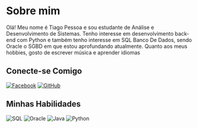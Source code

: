 # Sobre mim
Olá! Meu nome é Tiago Pessoa e sou estudante de Análise e Desenvolvimento de Sistemas. Tenho interesse em desenvolvimento back-end com Python e também tenho interesse em SQL Banco De Dados, sendo Oracle o SGBD em que estou aprofundando atualmente. Quanto aos meus hobbies, gosto de escrever música e aprender idiomas

## Conecte-se Comigo
[![Facebook](https://img.shields.io/badge/Facebook-000?style=for-the-badge&logo=facebook)](https://www.facebook.com/tiago.pessoa.16/)
[![GitHub](https://img.shields.io/badge/GitHub-000?style=for-the-badge&logo=github)](https://www.github.com/tiago001pessoa/)

## Minhas Habilidades
![SQL](https://img.shields.io/badge/SQL-000?style=for-the-badge&logo=sql)
![Oracle](https://img.shields.io/badge/Oracle-F80000?style=for-the-badge&logo=oracle&logoColor=white)
![Java](https://img.shields.io/badge/Java-000?style=for-the-badge&logo=java)
![Python](https://img.shields.io/badge/Python-000?style=for-the-badge&logo=python)
